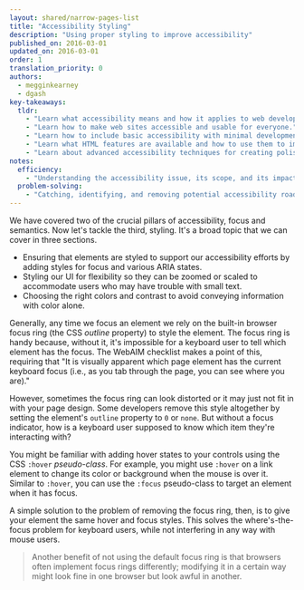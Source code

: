 ```yaml
---
layout: shared/narrow-pages-list
title: "Accessibility Styling"
description: "Using proper styling to improve accessibility"
published_on: 2016-03-01
updated_on: 2016-03-01
order: 1
translation_priority: 0
authors:
  - megginkearney
  - dgash
key-takeaways:
  tldr: 
    - "Learn what accessibility means and how it applies to web development."
    - "Learn how to make web sites accessible and usable for everyone."
    - "Learn how to include basic accessibility with minimal development impace."
    - "Learn what HTML features are available and how to use them to improve accessibility."
    - "Learn about advanced accessibility techniques for creating polished accessibility experiences."
notes:
  efficiency:
    - "Understanding the accessibility issue, its scope, and its impact can make you a better web developer."
  problem-solving:
    - "Catching, identifying, and removing potential accessibility roadblocks before they happen can improve your development process and reduce maintenance requirements."
---
```


We have covered two of the crucial pillars of accessibility, focus and semantics. Now let's tackle the third, styling. It's a broad topic that we can cover in three sections.

 - Ensuring that elements are styled to support our accessibility efforts by adding styles for focus and various ARIA states.
 - Styling our UI for flexibility so they can be zoomed or scaled to accommodate users who may have trouble with small text.
 - Choosing the right colors and contrast to avoid conveying information with color alone.

Generally, any time we focus an element we rely on the built-in browser focus ring (the CSS *outline* property) to style the element. The focus ring is handy because, without it, it's impossible for a keyboard user to tell which element has the focus. The WebAIM checklist makes a point of this, requiring that "It is visually apparent which page element has the current keyboard focus (i.e., as you tab through the page, you can see where you are)."

However, sometimes the focus ring can look distorted or it may just not fit in with your page design. Some developers remove this style altogether by setting the element's `outline` property to `0` or `none`. But without a focus indicator, how is a keyboard user supposed to know which item they're interacting with?

You might be familiar with adding hover states to your controls using the CSS `:hover` *pseudo-class*. For example, you might use `:hover` on a link element to change its color or background when the mouse is over it. Similar to `:hover`, you can use the `:focus` pseudo-class to target an element when it has focus. 

A simple solution to the problem of removing the focus ring, then, is to give your element the same hover and focus styles. This solves the where's-the-focus problem for keyboard users, while not interfering in any way with mouse users. 

>Another benefit of not using the default focus ring is that browsers often implement focus rings differently; modifying it in a certain way might look fine in one browser but look awful in another.
